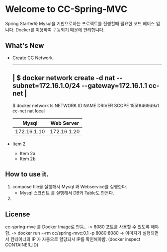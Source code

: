 # Welcome to CC-Spring-MVC

Spring Starter와 Mysql을 기반으로하는 프로젝트를 진행할때 필요한 코드 베이스 입니다.
Docker를 이용하여 구동되기 때문에 편리합니다.

## What's New
* Create CC Network

    --------------------------------------------------------------------------------------
    | $ docker network create -d nat --subnet=172.16.1.0/24 --gateway=172.16.1.1 cc-net |
    --------------------------------------------------------------------------------------

    
    $ docker network ls
    NETWORK ID          NAME                DRIVER              SCOPE
    155f8469d9a1        cc-net              nat                 local

    Mysql         | Web Server        
    ------------- | -------------
    172.16.1.10   | 172.16.1.20

* Item 2
  * Item 2a
  * Item 2b


## How to use it.
1. compose file을 실행해서 Mysql 과 Webservice를 실행한다.
    - Mysql 스크립트 를 실행해서 DB와 Table도 만든다.
2. 

## License


cc-spring-mvc 를 Docker Image로 만듬..
-> 8080 포트를 사용할 수 있도록 해야함.
-> docker run --rm cc/spring-mvc:0.1 -p 8080:8080
-> 이미지기 실행되면서 컨테이너의 IP 가 자동으로 할당되서 IP를 확인해야함. (docker inspect CONTAINER_ID)


